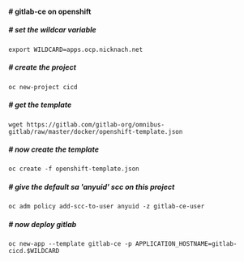 ####  # gitlab-ce on openshift
##### # set the wildcar variable
```
export WILDCARD=apps.ocp.nicknach.net
```
##### # create the project
```
oc new-project cicd
```
##### # get the template
```
wget https://gitlab.com/gitlab-org/omnibus-gitlab/raw/master/docker/openshift-template.json
```
##### # now create the template
```
oc create -f openshift-template.json
```
##### # give the default sa 'anyuid' scc on this project
```
oc adm policy add-scc-to-user anyuid -z gitlab-ce-user
```
##### # now deploy gitlab
```
oc new-app --template gitlab-ce -p APPLICATION_HOSTNAME=gitlab-cicd.$WILDCARD
```
